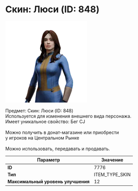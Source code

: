 # Скин: Люси (ID: 848)

![Item Image](../img/7776.webp?raw=true)

Предмет: Скин: Люси (ID: 848)<br>Используется для изменения внешнего вида персонажа.<br>Имеет уникальное свойство: Бег CJ<br><br>Можно получить в донат-магазине или приобрести<br>у игроков на Центральном Рынке<br><br>Можно использовать, передавать и продавать.


| Параметр | Значение |
|----------|----------|
| **ID** | 7776 |
| **Тип** | ITEM_TYPE_SKIN |
| **Максимальный уровень улучшения** | 12 |

